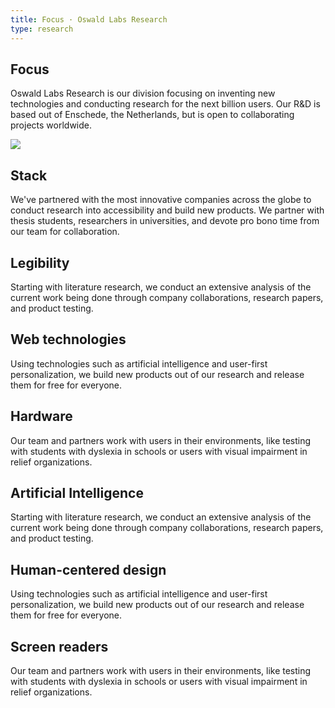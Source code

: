 ```yaml
---
title: Focus · Oswald Labs Research
type: research
---
```


<section class="hero big-image pb-5">
    <div class="container">
        <div class="row">
            <div class="col-md-6">
				<h1>Focus</h1>
				<p class="intro-para">Oswald Labs Research is our division focusing on inventing new technologies and conducting research for the next billion users. Our R&amp;D is based out of Enschede, the Netherlands, but is open to collaborating projects worldwide.</p>
			</div>
            <div class="col-md-6 text-right">
                <img role="presentation" src="/images/illustrations/technologies.svg">
            </div>
        </div>
    </div>
</section>
<section>
    <div class="container">
        <div class="row">
            <div class="col-md-6 mb-5">
                <h2 class="subheading-3">Stack</h2>
                <p>We've partnered with the most innovative companies across the globe to conduct research into accessibility and build new products. We partner with thesis students, researchers in universities, and devote pro bono time from our team for collaboration.</p>
            </div>
        </div>
        <div class="row">
            <div class="col-md-4 mb-5">
                <i class="fas fa-book-open fa-2x text-muted mb-4"></i>
                <h2 class="subheading-2">Legibility</h2>
                <p>Starting with literature research, we conduct an extensive analysis of the current work being done through company collaborations, research papers, and product testing.</p>
            </div>
            <div class="col-md-4 mb-5">
                <i class="fas fa-globe-europe fa-2x text-muted mb-4"></i>
                <h2 class="subheading-2">Web technologies</h2>
                <p>Using technologies such as artificial intelligence and user-first personalization, we build new products out of our research and release them for free for everyone.</p>
            </div>
            <div class="col-md-4 mb-5">
                <i class="fas fa-mobile-alt fa-2x text-muted mb-4"></i>
                <h2 class="subheading-2">Hardware</h2>
                <p>Our team and partners work with users in their environments, like testing with students with dyslexia in schools or users with visual impairment in relief organizations.</p>
            </div>
            <div class="col-md-4 mb-5">
                <i class="fas fa-robot fa-2x text-muted mb-4"></i>
                <h2 class="subheading-2">Artificial Intelligence</h2>
                <p>Starting with literature research, we conduct an extensive analysis of the current work being done through company collaborations, research papers, and product testing.</p>
            </div>
            <div class="col-md-4 mb-5">
                <i class="fas fa-pen-fancy fa-2x text-muted mb-4"></i>
                <h2 class="subheading-2">Human-centered design</h2>
                <p>Using technologies such as artificial intelligence and user-first personalization, we build new products out of our research and release them for free for everyone.</p>
            </div>
            <div class="col-md-4">
                <i class="fas fa-eye-slash fa-2x text-muted mb-4"></i>
                <h2 class="subheading-2">Screen readers</h2>
                <p>Our team and partners work with users in their environments, like testing with students with dyslexia in schools or users with visual impairment in relief organizations.</p>
            </div>
        </div>
    </div>
</section>